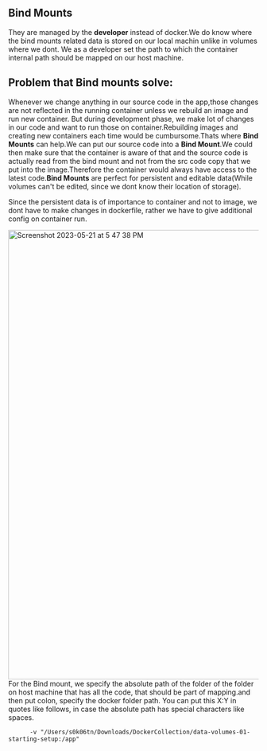 ## Bind Mounts

They are managed by the **developer** instead of docker.We do know where the bind mounts related data is stored on our local machin unlike in volumes where we dont.
We as a developer set the path to which the container internal path should be mapped on our host machine.
## Problem that Bind mounts solve:
Whenever we change anything in our source code in the app,those changes are not reflected in the running container unless we rebuild an image and run new container.
But during development phase, we make lot of changes in our code and want to run those on container.Rebuilding images and creating new containers each time would be cumbursome.Thats where **Bind Mounts** can help.We can put our source code into a **Bind Mount**.We could then make sure that the container is aware of that and the source code is actually read from the bind mount and not from the src code copy that we put into the image.Therefore the container would always have access to the latest code.**Bind Mounts** are perfect for persistent and editable data(While volumes can't be edited, since we dont know their location of storage). 

Since the persistent data is of importance to container and not to image, we dont have to make changes in dockerfile, rather we have to give additional config on container run.
 
 <img width="904" alt="Screenshot 2023-05-21 at 5 47 38 PM" src="https://github.com/Surbhi-Kohli/DockerAndk8s/assets/32058209/373b40da-b506-454d-a20f-1a03d2d4717b">
For the Bind mount, we specify the absolute path of the folder of the folder on host machine that has all the code, that should be part of mapping.and then put colon, specify the docker folder path.  
You can put this X:Y in quotes like follows, in case the absolute path has special characters like spaces.
  
          -v "/Users/s0k06tn/Downloads/DockerCollection/data-volumes-01-starting-setup:/app"
